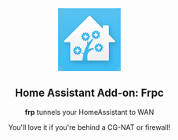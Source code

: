 <div align="center">
<img src="images/logo.png">

## Home Assistant Add-on: Frpc
**frp** tunnels your HomeAssistant to WAN

You'll love it if you're behind a CG-NAT or firewall!
